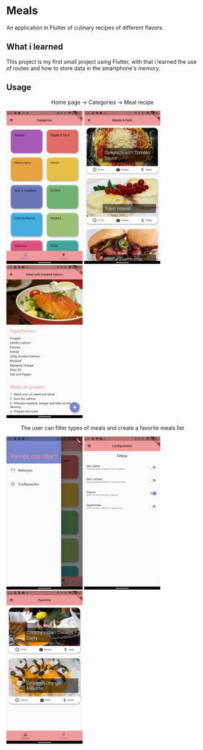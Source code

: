# Meals

An application in Flutter of culinary recipes of different flavors.

## What i learned

This project is my first small project using Flutter, with that i learned the use of routes and how to store data in the smartphone's memory.

## Usage

<p align="center">
    <p align="center">
        Home page -> Categories -> Meal recipe
    </p>
  <img src="screenshots/home.jpg" height="400">
  <img src="screenshots/categories.jpg" height="400">
  <img src="screenshots/meal.jpg" height="400">
</p>

<p align="center">
    <p align="center">
        The user can filter types of meals and create a favorite meals list
    </p>
  <img src="screenshots/drawer.jpg" height="400">
  <img src="screenshots/filters.jpg" height="400">
  <img src="screenshots/favorites.jpg" height="400">
</p>